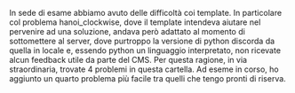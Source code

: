 In sede di esame abbiamo avuto delle difficoltà coi template. In particolare col problema hanoi_clockwise, dove il template intendeva aiutare nel pervenire ad una soluzione, andava però adattato al momento di sottomettere al server, dove purtroppo la versione di python discorda da quella in locale e, essendo python un linguaggio interpretato, non ricevate alcun feedback utile da parte del CMS.
Per questa ragione, in via straordinaria, trovate 4 problemi in questa cartella.
Ad eseme in corso, ho aggiunto un quarto problema più facile tra quelli che tengo pronti di riserva.
